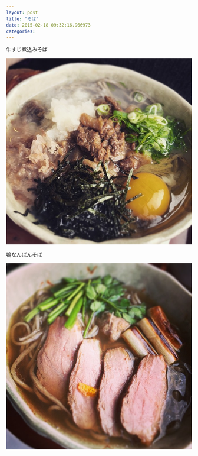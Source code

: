 ```yaml
---
layout: post
title: "そば"
date: 2015-02-18 09:32:16.966973
categories: 
---
```


牛すじ煮込みそば

![牛すじ煮込みそば](/assets/images/201502/10949019_1377141989268028_134343329_n.jpg)

鴨なんばんそば

![鴨なんばんそば](/assets/images/201502/10995201_641429085958392_1856534909_n.jpg)


